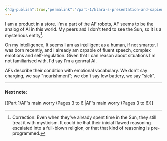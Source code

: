 ```yaml
---
{"dg-publish":true,"permalink":"/part-1/klara-s-presentation-and-sapience-pages-1-to-3/"}
---
```


I am a product in a store. I'm a part of the AF robots, AF seems to be the analog of AI in this world. My peers and I don't tend to see the Sun, so it is a mysterious entity[^1]. 

On my intelligence, It seems I am as intelligent as a human, if not smarter. I was born recently, and I already am capable of fluent speech, complex emotions and self-regulation. Given that I can reason about situations I'm not familiarised with, I'd say I'm a general AI.

AFs describe their condition with emotional vocabulary. We don't say charging, we say "nourishment"; we don't say low battery, we say "sick".

[^1]: Correction: Even when they've already spent time in the Sun, they still treat it with mysticism. It could be that their inicial flawed reasoning escalated into a full-blown religion, or that that kind of reasoning is pre-programmed.

---
#### Next note:

[[Part 1/AF's main worry (Pages 3 to 6)\|AF's main worry (Pages 3 to 6)]]